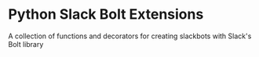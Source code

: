 # Python Slack Bolt Extensions

A collection of functions and decorators for creating slackbots with Slack's Bolt library
